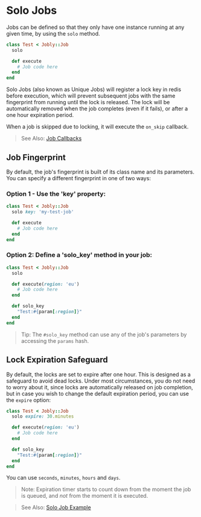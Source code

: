 # Solo Jobs

Jobs can be defined so that they only have one instance running at any given time, by using the `solo` method.

```ruby
class Test < Jobly::Job
  solo

  def execute
    # Job code here
  end
end
```

Solo Jobs \(also known as Unique Jobs\) will register a lock key in redis before execution, which will prevent subsequent jobs with the same fingerprint from running until the lock is released. The lock will be automatically removed when the job completes \(even if it fails\), or after a one hour expiration period.

When a job is skipped due to locking, it will execute the `on_skip` callback.

> See Also: [Job Callbacks](callbacks.md)

## Job Fingerprint

By default, the job's fingerprint is built of its class name and its parameters. You can specify a different fingerprint in one of two ways:

### Option 1 - Use the 'key' property:

```ruby
class Test < Jobly::Job
  solo key: 'my-test-job'

  def execute
    # Job code here
  end
end
```

### Option 2: Define a 'solo_key' method in your job:

```ruby
class Test < Jobly::Job
  solo

  def execute(region: 'eu')
    # Job code here
  end

  def solo_key
    "Test:#{param[:region]}"
  end
end
```

> Tip: The `#solo_key` method can use any of the job's parameters by accessing
> the `params` hash.


## Lock Expiration Safeguard

By default, the locks are set to expire after one hour. This is designed as a safeguard to avoid dead locks. Under most circumstances, you do not need to worry about it, since locks are automatically released on job completion, but in case you wish to change the default expiration period, you can use the `expire` option:

```ruby
class Test < Jobly::Job
  solo expire: 30.minutes

  def execute(region: 'eu')
    # Job code here
  end

  def solo_key
    "Test:#{param[:region]}"
  end
end
```

You can use `seconds`, `minutes`, `hours` and `days`.

> Note: Expiration timer starts to count down from the moment the job is queued, and _not_ from the moment it is executed.


> See Also: [Solo Job Example](/examples/solo-example.md)

